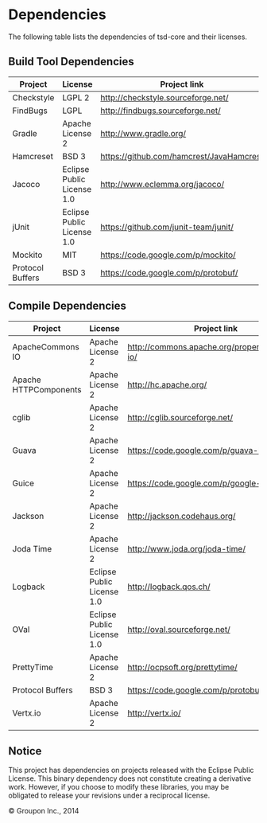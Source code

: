 Dependencies
========

The following table lists the dependencies of tsd-core and their licenses.

Build Tool Dependencies
------------------

Project               | License                    | Project link
----------------------|----------------------------|-------------
Checkstyle            | LGPL 2                     | http://checkstyle.sourceforge.net/
FindBugs              | LGPL                       | http://findbugs.sourceforge.net/
Gradle                | Apache License 2           | http://www.gradle.org/
Hamcreset             | BSD 3                      | https://github.com/hamcrest/JavaHamcrest
Jacoco                | Eclipse Public License 1.0 | http://www.eclemma.org/jacoco/
jUnit                 | Eclipse Public License 1.0 | https://github.com/junit-team/junit/
Mockito               | MIT                        | https://code.google.com/p/mockito/
Protocol Buffers      | BSD 3                      | https://code.google.com/p/protobuf/


Compile Dependencies
--------------------

Project               | License                    | Project link
----------------------|----------------------------|-------------
ApacheCommons IO      | Apache License 2           | http://commons.apache.org/proper/commons-io/
Apache HTTPComponents | Apache License 2           | http://hc.apache.org/
cglib                 | Apache License 2           | http://cglib.sourceforge.net/
Guava                 | Apache License 2           | https://code.google.com/p/guava-libraries/
Guice                 | Apache License 2           | https://code.google.com/p/google-guice/
Jackson               | Apache License 2           | http://jackson.codehaus.org/
Joda Time             | Apache License 2           | http://www.joda.org/joda-time/
Logback               | Eclipse Public License 1.0 | http://logback.qos.ch/
OVal                  | Eclipse Public License 1.0 | http://oval.sourceforge.net/
PrettyTime            | Apache License 2           | http://ocpsoft.org/prettytime/
Protocol Buffers      | BSD 3                      | https://code.google.com/p/protobuf/
Vertx.io              | Apache License 2           | http://vertx.io/


Notice
------

This project has dependencies on projects released with the Eclipse Public License.  This binary
dependency does not constitute creating a derivative work.  However, if you
choose to modify these libraries, you may be obligated to release your revisions under a reciprocal
license.

&copy; Groupon Inc., 2014
